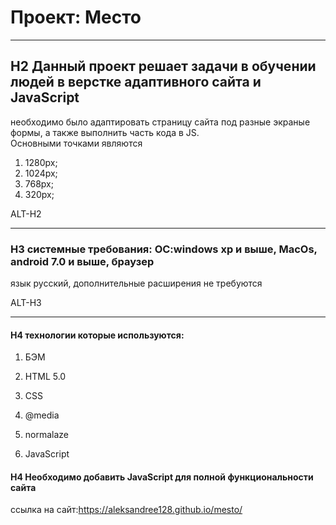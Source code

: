 # Проект: Место
-------   

## H2 Данный проект решает задачи в обучении людей в верстке адаптивного сайта и JavaScript   

необходимо было адаптировать страницу сайта под разные экраные формы, а также выполнить часть кода в JS.  
Основными точками являются

1. 1280px;  
2. 1024px;  
3. 768px;  
4. 320px;     

ALT-H2   

-------   

### H3 системные требования: OC:windows xp и выше, MacOs, android 7.0 и выше, браузер   

язык русский, дополнительные расширения не требуются   

ALT-H3   

-------   

#### H4 технологии которые используются:   

1. БЭМ   

2. HTML 5.0   

3. CSS

4. @media 

5. normalaze

6. JavaScript

#### H4  Необходимо добавить JavaScript для полной функциональности сайта  
ссылка на сайт:https://aleksandree128.github.io/mesto/
